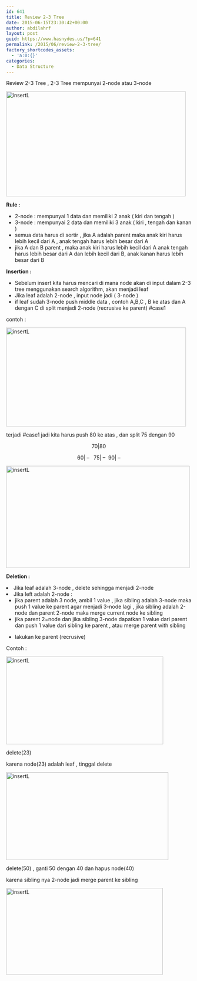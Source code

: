 ```yaml
---
id: 641
title: Review 2-3 Tree
date: 2015-06-15T23:30:42+00:00
author: abdilahrf
layout: post
guid: https://www.hasnydes.us/?p=641
permalink: /2015/06/review-2-3-tree/
factory_shortcodes_assets:
  - 'a:0:{}'
categories:
  - Data Structure
---
```

Review 2-3 Tree , 2-3 Tree mempunyai 2-node atau 3-node

[<img class="aligncenter size-full wp-image-642" src="https://www.hasnydes.us/wp-content/uploads/2015/06/insertL20.png" alt="insertL" width="488" height="285" />](https://www.hasnydes.us/wp-content/uploads/2015/06/insertL20.png)<!--more-->

**Rule :**

  * 2-node : mempunyai 1 data dan memiliki 2 anak ( kiri dan tengah )
  * 3-node : mempunyai 2 data dan memiliki 3 anak ( kiri , tengah dan kanan )
  * semua data harus di sortir , jika A adalah parent maka anak kiri harus lebih kecil dari A , anak tengah harus lebih besar dari A
  * jika A dan B parent , maka anak kiri harus lebih kecil dari A anak tengah harus lebih besar dari A dan lebih kecil dari B, anak kanan harus lebih besar dari B

**Insertion :**

  * Sebelum insert kita harus mencari di mana node akan di input dalam 2-3 tree menggunakan search algorithm, akan menjadi leaf
  * Jika leaf adalah 2-node , input node jadi ( 3-node )
  * if leaf sudah 3-node push middle data , contoh A,B,C , B ke atas dan A dengan C di split menjadi 2-node (recrusive ke parent) #case1

contoh :

[<img class="aligncenter size-full wp-image-643" src="https://www.hasnydes.us/wp-content/uploads/2015/06/insertL21.png" alt="insertL" width="489" height="268" />](https://www.hasnydes.us/wp-content/uploads/2015/06/insertL21.png)

terjadi #case1 jadi kita harus push 80 ke atas , dan split 75 dengan 90

<p style="text-align: center;">
  70|80
</p>

<p style="text-align: center;">
  60| &#8211;   75| &#8211;  90| &#8211;
</p>

<p style="text-align: left;">
  <a href="https://www.hasnydes.us/wp-content/uploads/2015/06/insertL22.png"><img class="aligncenter size-full wp-image-644" src="https://www.hasnydes.us/wp-content/uploads/2015/06/insertL22.png" alt="insertL" width="499" height="277" /></a>
</p>

<p style="text-align: left;">
  <strong>Deletion : </strong>
</p>

<li style="text-align: left;">
  Jika leaf adalah 3-node , delete sehingga menjadi 2-node
</li>
<li style="text-align: left;">
  Jika left adalah 2-node : <ul>
    <li style="text-align: left;">
      jika parent adalah 3 node, ambil 1 value , jika sibling adalah 3-node maka push 1 value ke parent agar menjadi 3-node lagi , jika sibling adalah 2-node dan parent 2-node maka merge current node ke sibling
    </li>
    <li style="text-align: left;">
      jika parent 2=node dan jika sibling 3-node dapatkan 1 value dari parent dan push 1 value dari sibling ke parent , atau merge parent with sibling
    </li>
  </ul>
</li>

  * lakukan ke parent (recrusive)

Contoh :

[<img class="aligncenter size-full wp-image-645" src="https://www.hasnydes.us/wp-content/uploads/2015/06/insertL23.png" alt="insertL" width="427" height="238" />](https://www.hasnydes.us/wp-content/uploads/2015/06/insertL23.png)

delete(23)

karena node(23) adalah leaf , tinggal delete

[<img class="aligncenter size-full wp-image-646" src="https://www.hasnydes.us/wp-content/uploads/2015/06/insertL24.png" alt="insertL" width="441" height="238" />](https://www.hasnydes.us/wp-content/uploads/2015/06/insertL24.png)

delete(50) , ganti 50 dengan 40 dan hapus node(40)

karena sibling nya 2-node jadi merge parent ke sibling

[<img class="aligncenter size-full wp-image-647" src="https://www.hasnydes.us/wp-content/uploads/2015/06/insertL25.png" alt="insertL" width="426" height="235" />](https://www.hasnydes.us/wp-content/uploads/2015/06/insertL25.png)

&nbsp;